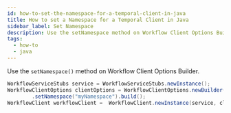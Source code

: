 ```yaml
---
id: how-to-set-the-namespace-for-a-temporal-client-in-java
title: How to set a Namespace for a Temporal Client in Java
sidebar_label: Set Namespace
description: Use the setNamespace method on Workflow Client Options Builder.
tags:
  - how-to
  - java
---
```


Use the `setNamespace()` method on Workflow Client Options Builder.

```java
WorkflowServiceStubs service = WorkflowServiceStubs.newInstance();
WorkflowClientOptions clientOptions = WorkflowClientOptions.newBuilder()
        .setNamespace("myNamespace").build();
WorkflowClient workflowClient =  WorkflowClient.newInstance(service, clientOptions);
```
